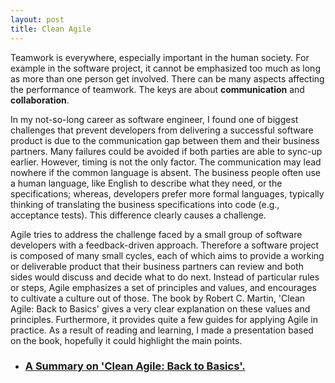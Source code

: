 ```yaml
---
layout: post
title: Clean Agile
---
```


Teamwork is everywhere, especially important in the human society. For example in the software project, it cannot be emphasized too much as long as more than one person get involved. There can be many aspects affecting the performance of teamwork. The keys are about **communication** and **collaboration**. 

In my not-so-long career as software engineer, I found one of biggest challenges that prevent developers from delivering a successful software product is due to the communication gap between them and their business partners. Many failures could be avoided if both parties are able to sync-up earlier. However, timing is not the only factor. The communication may lead nowhere if the common language is absent. The business people often use a human language, like English to describe what they need, or the specifications; whereas, developers prefer more formal languages, typically thinking of translating the business specifications into code (e.g., acceptance tests). This difference clearly causes a challenge. 

Agile tries to address the challenge faced by a small group of software developers with a feedback-driven approach. Therefore a software project is composed of many small cycles, each of which aims to provide a working or deliverable product that their business partners can review and both sides would discuss and decide what to do next. Instead of particular rules or steps, Agile emphasizes a set of principles and values, and encourages to cultivate a culture out of those. The book by Robert C. Martin, 'Clean Agile: Back to Basics' gives a very clear explanation on these values and principles. Furthermore, it provides quite a few guides for applying Agile in practice. As a result of reading and learning, I made a presentation based on the book, hopefully it could highlight the main points. 

* ### [A Summary on 'Clean Agile: Back to Basics'.](/public/presentation/CleanAgile)
